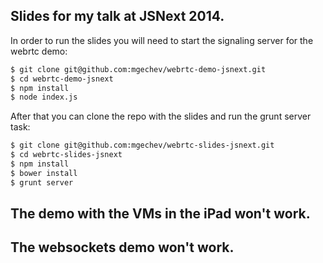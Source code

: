 ## Slides for my talk at JSNext 2014.

In order to run the slides you will need to start the signaling server for the webrtc demo:

```bash
$ git clone git@github.com:mgechev/webrtc-demo-jsnext.git
$ cd webrtc-demo-jsnext
$ npm install
$ node index.js
```

After that you can clone the repo with the slides and run the grunt server task:

```bash
$ git clone git@github.com:mgechev/webrtc-slides-jsnext.git
$ cd webrtc-slides-jsnext
$ npm install
$ bower install
$ grunt server
```

## The demo with the VMs in the iPad won't work.
## The websockets demo won't work.
